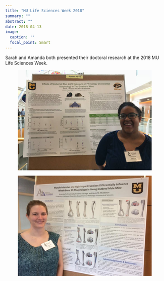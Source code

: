 ```yaml
---
title: "MU Life Sciences Week 2018"
summary: ""
abstract: ""
date: 2018-04-13
image:
  caption: ''
  focal_point: Smart
---
```


Sarah and Amanda both presented their doctoral research at the 2018 MU Life Sciences Week.

<figure>
<img src="peacock-LSW-2018-04-13.jpg">
</figure>
    
<figure>
<img src="smolinsky-LSW-2018-04-13.jpg">
</figure>
